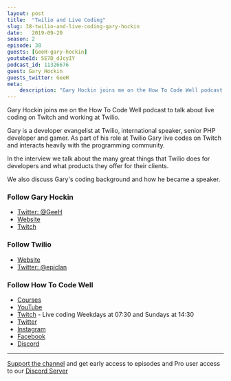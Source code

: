 ```yaml
---
layout: post
title:  "Twilio and Live Coding"
slug: 38-twilio-and-live-coding-gary-hockin
date:   2019-09-20
season: 2
episode: 38
guests: [GeeH-gary-hockin]
youtubeId: 5E7D_dJcyIY
podcast_id: 11326676
guest: Gary Hockin
guests_twitter: GeeH
meta:
    description: "Gary Hockin joins me on the How To Code Well podcast to talk about live coding on Twitch and working at Twilio"
---
```

Gary Hockin joins me on the How To Code Well podcast to talk about live coding on Twitch and working at Twilio.

Gary is a developer evangelist at Twilio, international speaker, senior PHP developer and gamer.  As part of his role at Twilio Gary live codes on Twitch and interacts heavily with the programming community.

In the interview we talk about the many great things that Twilio does for developers and what products they offer for their clients.

We also discuss Gary's coding background and how he became a speaker.

### Follow Gary Hockin
- [Twitter: @GeeH](https://twitter.com/GeeH)
- [Website](https://blog.hock.in)
- [Twitch](https://www.twitch.tv/spabby)

### Follow Twilio
- [Website](https://www.twilio.com) 
- [Twitter: @epiclan](https://twitter.com/twilio)

### Follow How To Code Well
- [Courses](http://howtocodewell.net)
- [YouTube](http://youtube.com/howtocodewell)
- [Twitch](http://twitch.tv/howtocodewell) - Live coding Weekdays at 07:30 and Sundays at 14:30
- [Twitter](https://twitter.com/howtocodewell)
- [Instagram](http://instagram.com/howtocodewell/)
- [Facebook](http://facebook.com/howtocodewell/)
- [Discord](http://howtocodewell.net/discord)

-------------------------------

[Support the channel](https://www.patreon.com/howToCodeWell) and get early access to episodes and Pro user access to our [Discord Server](https://howtocodewell.net/discord)
